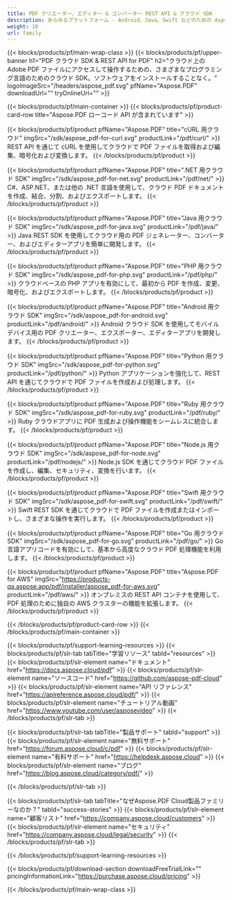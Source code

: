 ```yaml
---
title: PDF クリエーター、エディター & コンバーター REST API & クラウド SDK
description: あらゆるプラットフォーム - Android、Java、Swift などのための Aspose.PDF Cloud API ファミリーを探索します。クラウドでの統一された PDF 処理。
weight: 10
url: family
---
```


{{< blocks/products/pf/main-wrap-class >}}
{{< blocks/products/pf/upper-banner h1="PDF クラウド SDK & REST API for PDF" h2="クラウド上の Adobe PDF ファイルにアクセスして操作するための、さまざまなプログラミング言語のためのクラウド SDK。ソフトウェアをインストールすることなく。" logoImageSrc="/headers/aspose_pdf.svg" pfName="Aspose.PDF" downloadUrl="" tryOnlineUrl="" >}}

{{< blocks/products/pf/main-container >}}
{{< blocks/products/pf/product-card-row title="Aspose.PDF ローコード API が含まれています" >}}

{{< blocks/products/pf/product pfName="Aspose.PDF" title="cURL 用クラウド" imgSrc="/sdk/aspose_pdf-for-curl.svg" productLink="/pdf/curl/" >}}
REST API を通じて cURL を使用してクラウドで PDF ファイルを取得および編集、暗号化および変換します。
{{< /blocks/products/pf/product >}}

{{< blocks/products/pf/product pfName="Aspose.PDF" title=".NET 用クラウド SDK" imgSrc="/sdk/aspose_pdf-for-net.svg" productLink="/pdf/net/" >}}
C#、ASP.NET、または他の .NET 言語を使用して、クラウド PDF ドキュメントを作成、結合、分割、およびエクスポートします。
{{< /blocks/products/pf/product >}}

{{< blocks/products/pf/product pfName="Aspose.PDF" title="Java 用クラウド SDK" imgSrc="/sdk/aspose_pdf-for-java.svg" productLink="/pdf/java/" >}}
Java REST SDK を使用してクラウド用の PDF ジェネレーター、コンバーター、およびエディターアプリを簡単に開発します。
{{< /blocks/products/pf/product >}}

{{< blocks/products/pf/product pfName="Aspose.PDF" title="PHP 用クラウド SDK" imgSrc="/sdk/aspose_pdf-for-php.svg" productLink="/pdf/php/" >}}
クラウドベースの PHP アプリを有効にして、最初から PDF を作成、変更、暗号化、およびエクスポートします。
{{< /blocks/products/pf/product >}}

{{< blocks/products/pf/product pfName="Aspose.PDF" title="Android 用クラウド SDK" imgSrc="/sdk/aspose_pdf-for-android.svg" productLink="/pdf/android/" >}}
Android クラウド SDK を使用してモバイルデバイス用の PDF クリエーター、エクスポーター、エディターアプリを開発します。
{{< /blocks/products/pf/product >}}

{{< blocks/products/pf/product pfName="Aspose.PDF" title="Python 用クラウド SDK" imgSrc="/sdk/aspose_pdf-for-python.svg" productLink="/pdf/python/" >}}
Python アプリケーションを強化して、REST API を通じてクラウドで PDF ファイルを作成および処理します。
{{< /blocks/products/pf/product >}}

{{< blocks/products/pf/product pfName="Aspose.PDF" title="Ruby 用クラウド SDK" imgSrc="/sdk/aspose_pdf-for-ruby.svg" productLink="/pdf/ruby/" >}}
Ruby クラウドアプリに PDF 生成および操作機能をシームレスに統合します。
{{< /blocks/products/pf/product >}}

{{< blocks/products/pf/product pfName="Aspose.PDF" title="Node.js 用クラウド SDK" imgSrc="/sdk/aspose_pdf-for-node.svg" productLink="/pdf/nodejs/" >}}
Node.js SDK を通じてクラウド PDF ファイルを作成し、編集、セキュリティ、変換を行います。
{{< /blocks/products/pf/product >}}

{{< blocks/products/pf/product pfName="Aspose.PDF" title="Swift 用クラウド SDK" imgSrc="/sdk/aspose_pdf-for-swift.svg" productLink="/pdf/swift/" >}}
Swift REST SDK を通じてクラウドで PDF ファイルを作成またはインポートし、さまざまな操作を実行します。
{{< /blocks/products/pf/product >}}

{{< blocks/products/pf/product pfName="Aspose.PDF" title="Go 用クラウド SDK" imgSrc="/sdk/aspose_pdf-for-go.svg" productLink="/pdf/go/" >}}
Go 言語アプリコードを有効にして、基本から高度なクラウド PDF 処理機能を利用します。
{{< /blocks/products/pf/product >}}

{{< blocks/products/pf/product pfName="Aspose.PDF" title="Aspose.PDF for AWS" imgSrc="https://products-qa.aspose.app/pdf/installer/aspose_pdf-for-aws.svg" productLink="/pdf/aws/" >}}
オンプレミスの REST API コンテナを使用して、PDF 処理のために独自の AWS クラスターの機能を拡張します。
{{< /blocks/products/pf/product >}}

{{< /blocks/products/pf/product-card-row >}}
{{< /blocks/products/pf/main-container >}}

{{< blocks/products/pf/support-learning-resources >}}
{{< blocks/products/pf/slr-tab tabTitle="学習リソース" tabId="resources" >}}
{{< blocks/products/pf/slr-element name="ドキュメント" href="https://docs.aspose.cloud/pdf" >}}
{{< blocks/products/pf/slr-element name="ソースコード" href="https://github.com/aspose-pdf-cloud" >}}
{{< blocks/products/pf/slr-element name="API リファレンス" href="https://apireference.aspose.cloud/pdf/" >}}
{{< blocks/products/pf/slr-element name="チュートリアル動画" href="https://www.youtube.com/user/asposevideo" >}}
{{< /blocks/products/pf/slr-tab >}}

{{< blocks/products/pf/slr-tab tabTitle="製品サポート" tabId="support" >}}
{{< blocks/products/pf/slr-element name="無料サポート" href="https://forum.aspose.cloud/c/pdf" >}}
{{< blocks/products/pf/slr-element name="有料サポート" href="https://helpdesk.aspose.cloud" >}}
{{< blocks/products/pf/slr-element name="ブログ" href="https://blog.aspose.cloud/category/pdf/" >}}

{{< /blocks/products/pf/slr-tab >}}

{{< blocks/products/pf/slr-tab tabTitle="なぜAspose.PDF Cloud製品ファミリーなのか？" tabId="success-stories" >}}
{{< blocks/products/pf/slr-element name="顧客リスト" href="https://company.aspose.cloud/customers" >}}
{{< blocks/products/pf/slr-element name="セキュリティ" href="https://company.aspose.cloud/legal/security" >}}
{{< /blocks/products/pf/slr-tab >}}

{{< /blocks/products/pf/support-learning-resources >}}

{{< blocks/products/pf/download-section downloadFreeTrialLink="" pricingInformationLink="https://purchase.aspose.cloud/pricing" >}}

{{< /blocks/products/pf/main-wrap-class >}}

